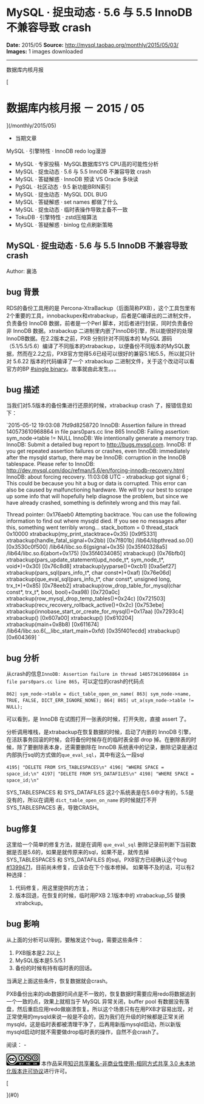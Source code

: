 # MySQL · 捉虫动态 · 5.6 与 5.5 InnoDB 不兼容导致 crash

**Date:** 2015/05
**Source:** http://mysql.taobao.org/monthly/2015/05/03/
**Images:** 1 images downloaded

---

数据库内核月报

 [
 # 数据库内核月报 － 2015 / 05
 ](/monthly/2015/05)

 * 当期文章

 MySQL · 引擎特性 · InnoDB redo log漫游
* MySQL · 专家投稿 · MySQL数据库SYS CPU高的可能性分析
* MySQL · 捉虫动态 · 5.6 与 5.5 InnoDB 不兼容导致 crash
* MySQL · 答疑解惑 · InnoDB 预读 VS Oracle 多块读
* PgSQL · 社区动态 · 9.5 新功能BRIN索引
* MySQL · 捉虫动态 · MySQL DDL BUG
* MySQL · 答疑解惑 · set names 都做了什么
* MySQL · 捉虫动态 · 临时表操作导致主备不一致
* TokuDB · 引擎特性 · zstd压缩算法
* MySQL · 答疑解惑 · binlog 位点刷新策略

 ## MySQL · 捉虫动态 · 5.6 与 5.5 InnoDB 不兼容导致 crash 
 Author: 襄洛 

 ## bug 背景
RDS的备份工具用的是 Percona-XtraBackup（后面简称PXB），这个工具包里有2个重要的工具，innobackupex和xtrabackup，后者是C编译出的二进制文件，负责备份 InnoDB 数据，前者是一个Perl 脚本，对后者进行封装，同时负责备份非 InnoDB 数据。xtrabackup 二进制里内嵌了InnoDB引擎，所以能很好的处理InnoDB数据。在2.2版本之前，PXB 分别针对不同版本的 MySQL 源码（5.1/5.5/5.6）编译了不同版本的xtrabackup，以便备份不同版本的MySQL数据，然而在2.2之后，PXB官方觉得5.6已经可以很好的兼容5.1和5.5，所以就只针对 5.6.22 版本的代码编译了一个 xtrabackup 二进制文件，关于这个改动可以看官方的BP [#single binary](https://blueprints.launchpad.net/percona-xtrabackup/+spec/single-binary)。故事就由此发生。。。

## bug 描述

当我们对5.5版本的备份集进行还原的时候，xtrabackup crash 了，报错信息如下：

`2015-05-12 19:03:08 7fd9d8258720 InnoDB: Assertion failure in thread 140573610968864 in file pars0pars.cc line 865
InnoDB: Failing assertion: sym_node->table != NULL
InnoDB: We intentionally generate a memory trap.
InnoDB: Submit a detailed bug report to http://bugs.mysql.com.
InnoDB: If you get repeated assertion failures or crashes, even
InnoDB: immediately after the mysqld startup, there may be
InnoDB: corruption in the InnoDB tablespace. Please refer to
InnoDB: http://dev.mysql.com/doc/refman/5.6/en/forcing-innodb-recovery.html
InnoDB: about forcing recovery.
11:03:08 UTC - xtrabackup got signal 6 ;
This could be because you hit a bug or data is corrupted.
This error can also be caused by malfunctioning hardware.
We will try our best to scrape up some info that will hopefully help
diagnose the problem, but since we have already crashed,
something is definitely wrong and this may fail.

Thread pointer: 0x176aeb0
Attempting backtrace. You can use the following information to find out
where mysqld died. If you see no messages after this, something went
terribly wrong...
stack_bottom = 0 thread_stack 0x10000
xtrabackup(my_print_stacktrace+0x35) [0x9f5331]
xtrabackup(handle_fatal_signal+0x2bb) [0x7f801b]
/lib64/libpthread.so.0() [0x3530c0f500]
/lib64/libc.so.6(gsignal+0x35) [0x35f40328a5]
/lib64/libc.so.6(abort+0x175) [0x35f4034085]
xtrabackup() [0x76bfb0]
xtrabackup(pars_update_statement(upd_node_t*, sym_node_t*, void*)+0x30) [0x76c8d8]
xtrabackup(yyparse()+0xcb1) [0xa5ef27]
xtrabackup(pars_sql(pars_info_t*, char const*)+0xaf) [0x76e06d]
xtrabackup(que_eval_sql(pars_info_t*, char const*, unsigned long, trx_t*)+0x85) [0x78eeb2]
xtrabackup(row_drop_table_for_mysql(char const*, trx_t*, bool, bool)+0xa98) [0x720a0c]
xtrabackup(row_mysql_drop_temp_tables()+0x24c) [0x721503]
xtrabackup(recv_recovery_rollback_active()+0x2c) [0x753ebe]
xtrabackup(innobase_start_or_create_for_mysql()+0x17aa) [0x7293c4]
xtrabackup() [0x607a00]
xtrabackup() [0x610204]
xtrabackup(main+0x8b8) [0x611674]
/lib64/libc.so.6(__libc_start_main+0xfd) [0x35f401ecdd]
xtrabackup() [0x604369]
`
## bug 分析
从crash的信息`InnoDB: Assertion failure in thread 140573610968864 in file pars0pars.cc line 865`，可以定位的crash的代码点

`862| sym_node->table = dict_table_open_on_name(
863| sym_node->name, TRUE, FALSE, DICT_ERR_IGNORE_NONE);
864|
865| ut_a(sym_node->table != NULL);
`

可以看到，是 InnoDB 在试图打开一张表的时候，打开失败，直接 assert 了。

分析调用堆栈，是xtrabackup在恢复数据的时候，启动了内嵌的 InnoDB 引擎，在活跃事务回滚的时候，会将备份时候存在的临时表全部 drop 掉。在删除表的时候，除了要删除表本身，还需要删除在 InnoDB 系统表中的记录，删除记录是通过内部执行sql的方式做的`que_eval_sql`，其中有这么一段sql

`4195| "DELETE FROM SYS_TABLESPACES\n"
4196| "WHERE SPACE = space_id;\n"
4197| "DELETE FROM SYS_DATAFILES\n"
4198| "WHERE SPACE = space_id;\n"
`

SYS_TABLESPACES 和 SYS_DATAFILES 这2个系统表是在5.6中才有的，5.5是没有的，所以在调用 `dict_table_open_on_name` 的时候就打不开 SYS_TABLESPACES 表，导致CRASH。

## bug修复
这里给一个简单的修复方法，就是在调用 `que_eval_sql` 删除记录前判断下当前数据是否是5.6的，如果是就传原来的sql，如果不是，就传去掉 SYS_TABLESPACES 和 SYS_DATAFILES 的sql。PXB官方已经确认这个bug [#1399471](https://bugs.launchpad.net/percona-xtrabackup/+bug/1399471)，目前尚未修复，应该会在下个版本修掉。
如果等不及的话，可以有2种选择：

1. 代码修复，用这里提供的方法；
2. 版本回退，在恢复的时候，临时用PXB 2.1版本中的 xtrabackup_55 替换 xtrabckup。

## bug 影响
从上面的分析可以得到，要触发这个bug，需要这些条件：

1. PXB版本是2.2以上
2. MySQL版本是5.5/5.1
3. 备份的时候有持有临时表的回话。

当满足上面这些条件，恢复数据就会crash。

PXB备份出来的idb数据时间点是不一致的，恢复数据时需要应用redo将数据追到一个一致的点，效果上就相当于 MySQL 异常关闭，buffer pool 有数据没有落盘，然后重启应用redo做崩溃恢复。所以这个场景只有在用PXB才容易出现，对正常使用的mysqld来说一般是不会的，因为我们在升级的时候都是正常关闭 mysqld，这是临时表都被清理干净了，后再用新版mysqld启动，所以新版mysqld启动时就不需要做drop临时表的操作，自然不会crash了。

 阅读： - 

[![知识共享许可协议](.img/8232d49bd3e9_88x31.png)](http://creativecommons.org/licenses/by-nc-sa/3.0/)
本作品采用[知识共享署名-非商业性使用-相同方式共享 3.0 未本地化版本许可协议](http://creativecommons.org/licenses/by-nc-sa/3.0/)进行许可。

 [

 ](#0)